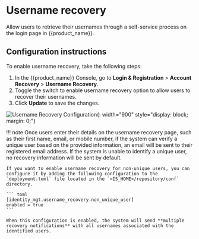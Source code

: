 # Username recovery

Allow users to retrieve their usernames through a self-service process on the login page in {{product_name}}.

## Configuration instructions

To enable username recovery, take the following steps:

1. In the {{product_name}} Console, go to **Login & Registration** > **Account Recovery** > **Username Recovery**.
2. Toggle the switch to enable username recovery option to allow users to recover their usernames.
3. Click **Update** to save the changes.

![Username Recovery Configuration]({{base_path}}/assets/img/guides/account-configurations/username-recovery.png){: width="900" style="display: block; margin: 0;"}

!!! note
    Once users enter their details on the username recovery page, such as their first name, email, or mobile number, if the system can verify a unique user based on the provided information, an email will be sent to their registered email address. If the system is unable to identify a unique user, no recovery information will be sent by default.

    If you want to enable username recovery for non-unique users, you can configure it by adding the following configuration to the `deployment.toml` file located in the `<IS_HOME>/repository/conf` directory.

    ``` toml
    [identity_mgt.username_recovery.non_unique_user]
    enabled = true
    ```

    When this configuration is enabled, the system will send **multiple recovery notifications** with all usernames associated with the identified users.